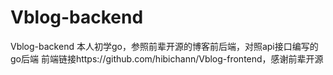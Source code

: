 # Vblog-backend
Vblog-backend 
本人初学go，参照前辈开源的博客前后端，对照api接口编写的go后端
前端链接https://github.com/hibichann/Vblog-frontend，感谢前辈开源
